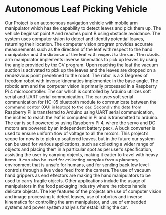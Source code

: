 # Autonomous Leaf Picking Vehicle

  Our Project is an autonomous navigation vehicle with mobile arm manipulator which has the capability to detect leaves and pick them up. The vehicle beginsat point A and reaches point B using obstacle avoidance. The system uses computer vision to detect and identify potential leaves, returning their location. The computer vision program provides accurate measurements such as the direction of the leaf with respect to the hand manipulator and the distance of the leaf with respect to the car.
  The robotic arm manipulator implements inverse kinematics to pick up leaves by using the angle provided by the CV program. Upon reaching the leaf the vacuum suction is activated to pick up the leaves and the leaves are dropped on a rendezvous point predefined to the robot. The robot is a 3 Degrees of freedom robot with inverse kinematics implemented in the base angle. The robotic arm and the computer vision is primarily processed in a Raspberry Pi 4 microcontroller.
  The car which is controlled by Arduino utilizes soft serial and UART serial communication. The car uses soft serial communication for HC-05 bluetooth module to communicate between the command center (GUI in laptop) to the car. Secondly the data from Raspberry Pi is transferred to Arduino using UART serial communication, the inches to reach the leaf is computed in Pi and is transmitted to arduino. The car is self powered by using Raspberry Pi 4, where the servo and DC motors are powered by an independent battery pack. A buck converter is used to ensure uniform flow of voltage to all the motors.
  This project’s scope for now is to pick up scattered leaves, but in the future our system can be used for various applications, such as collecting a wider range of objects and placing them in a particular spot as per user’s specification, assisting the user by carrying objects, making it easier to travel with heavy items. It can also be used for collecting samples from a planetary environment that is unsafe for humans, and for sending back low level controls through a live video feed from the camera.
  The use of vacuum hand grippers as end effectors are making the hand manipulators to be used to carry fragile objects. Other applications include the usage of manipulators in the food packaging industry where the robots handle delicate objects.
  The key features of the projects are use of computer vision and image processing to detect leaves, use of robotics and inverse kinematics for controlling the arm manipulator, and use of embedded systems and power system analysis for establishing the car.
